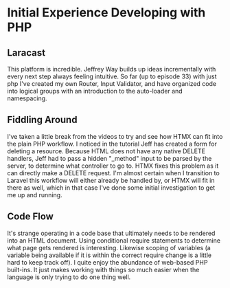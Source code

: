 # Initial Experience Developing with PHP

## Laracast

This platform is incredible. Jeffrey Way builds up ideas incrementally with every next step always feeling intuitive. So far (up to episode 33) with just php I've created my own Router, Input Validator, and have organized code into logical groups with an introduction to the auto-loader and namespacing. 

## Fiddling Around

I've taken a little break from the videos to try and see how HTMX can fit into the plain PHP workflow. I noticed in the tutorial Jeff has created a form for deleting a resource. Because HTML does not have any native DELETE handlers, Jeff had to pass a hidden "\_method" input to be parsed by the server, to determine what controller to go to. HTMX fixes this problem as it can directly make a DELETE request. I'm almost certain when I transition to Laravel this workflow will either already be handled by, or HTMX will fit in there as well, which in that case I've done some initial investigation to get me up and running.

## Code Flow

It's strange operating in a code base that ultimately needs to be rendered into an HTML document. Using conditional require statements to determine what page gets rendered is interesting. Likewise scoping of variables (a variable being available if it is within the correct require change is a little hard to keep track off).
I quite enjoy the abundance of web-based PHP built-ins. It just makes working with things so much easier when the language is only trying to do one thing well. 
